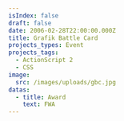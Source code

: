 ```yaml
---
isIndex: false
draft: false
date: 2006-02-28T22:00:00.000Z
title: Grafik Battle Card
projects_types: Event
projects_tags:
  - ActionScript 2
  - CSS
image:
  src: /images/uploads/gbc.jpg
datas:
  - title: Award
    text: FWA
---
```

